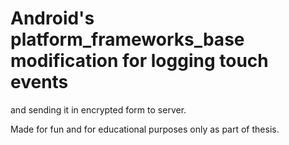 # Android's platform_frameworks_base modification for logging touch events

and sending it in encrypted form to server.

Made for fun and for educational purposes only as part of thesis.
